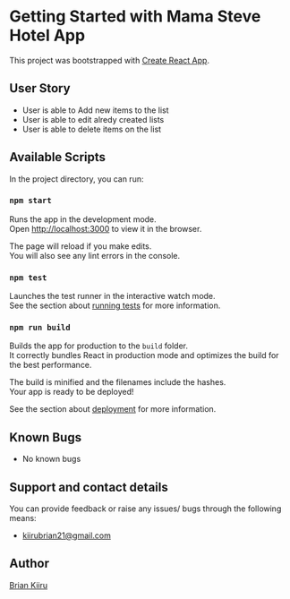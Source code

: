 # Getting Started with Mama Steve Hotel App

This project was bootstrapped with [Create React App](https://github.com/facebook/create-react-app).

## User Story

* User is able to Add new items to the list
* User is able to edit alredy created lists
* User is able to delete items on the list

## Available Scripts

In the project directory, you can run:

### `npm start`

Runs the app in the development mode.\
Open [http://localhost:3000](http://localhost:3000) to view it in the browser.

The page will reload if you make edits.\
You will also see any lint errors in the console.

### `npm test`

Launches the test runner in the interactive watch mode.\
See the section about [running tests](https://facebook.github.io/create-react-app/docs/running-tests) for more information.

### `npm run build`

Builds the app for production to the `build` folder.\
It correctly bundles React in production mode and optimizes the build for the best performance.

The build is minified and the filenames include the hashes.\
Your app is ready to be deployed!

See the section about [deployment](https://facebook.github.io/create-react-app/docs/deployment) for more information.

## Known Bugs
* No known bugs


## Support and contact details
You can provide feedback or raise any issues/ bugs through the following means:
* kiirubrian21@gmail.com

## Author
[Brian Kiiru](https://github.com/brayokenya)